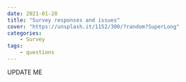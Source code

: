```yaml
---
date: 2021-01-28
title: "Survey responses and issues"
cover: "https://unsplash.it/1152/300/?random?SuperLong"
categories: 
    - Survey
tags:
    - questions
---
```

UPDATE ME